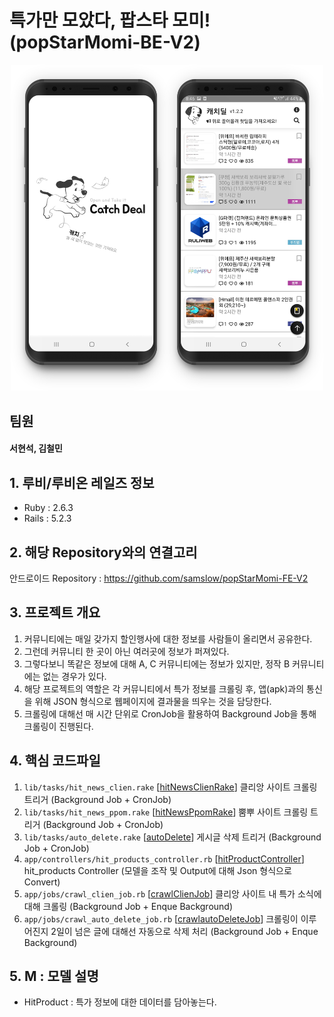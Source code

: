 # 특가만 모았다, 팝스타 모미! (popStarMomi-BE-V2)
<div align="center"><img src="/public/img/app_example.png?raw=true" width="500px"></div>

## 팀원
#### 서현석, 김철민

## 1. 루비/루비온 레일즈 정보
* Ruby : 2.6.3
* Rails : 5.2.3
 

## 2. 해당 Repository와의 연결고리
안드로이드 Repository : https://github.com/samslow/popStarMomi-FE-V2


## 3. 프로젝트 개요
1. 커뮤니티에는 매일 갖가지 할인행사에 대한 정보를 사람들이 올리면서 공유한다.
2. 그런데 커뮤니티 한 곳이 아닌 여러곳에 정보가 퍼져있다.
3. 그렇다보니 똑같은 정보에 대해 A, C 커뮤니티에는 정보가 있지만, 정작 B 커뮤니티에는 없는 경우가 있다.
4. 해당 프로젝트의 역할은 각 커뮤니티에서 특가 정보를 크롤링 후, 앱(apk)과의 통신을 위해 JSON 형식으로 웹페이지에 결과물을 띄우는 것을 담당한다.
5. 크롤링에 대해선 매 시간 단위로 CronJob을 활용하여 Background Job을 통해 크롤링이 진행된다.


## 4. 핵심 코드파일
1. ```lib/tasks/hit_news_clien.rake``` [[hitNewsClienRake]]  클리앙 사이트 크롤링 트리거 (Background Job + CronJob)
2. ```lib/tasks/hit_news_ppom.rake``` [[hitNewsPpomRake]] 뿜뿌 사이트 크롤링 트리거 (Background Job + CronJob)
3. ```lib/tasks/auto_delete.rake``` [[autoDelete]] 게시글 삭제 트리거 (Background Job + CronJob)
4. ```app/controllers/hit_products_controller.rb``` [[hitProductController]] hit_products Controller (모델을 조작 및 Output에 대해 Json 형식으로 Convert)
5. ```app/jobs/crawl_clien_job.rb``` [[crawlClienJob]] 클리앙 사이트 내 특가 소식에 대해 크롤링 (Background Job + Enque Background)
6. ```app/jobs/crawl_auto_delete_job.rb``` [[crawlautoDeleteJob]] 크롤링이 이루어진지 2일이 넘은 글에 대해선 자동으로 삭제 처리 (Background Job + Enque Background)


## 5. M : 모델 설명
* HitProduct : 특가 정보에 대한 데이터를 담아놓는다.


[hitNewsClienRake]: /lib/tasks/hit_news_clien.rake
[hitNewsPpomRake]: /lib/tasks/hit_news_ppom.rake
[autoDelete]: /lib/tasks/auto_delete.rake
[hitProductController]: /app/controllers/hit_products_controller.rb
[crawlClienJob]: /app/jobs/crawl_clien_job.rb
[crawlautoDeleteJob]: /app/jobs/crawl_auto_delete_job.rb